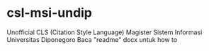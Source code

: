 # csl-msi-undip
Unofficial CLS (Citation Style Language) Magister Sistem Informasi Universitas Diponegoro
Baca "readme" docx untuk how to
